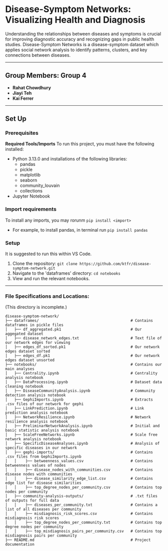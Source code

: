 # Disease-Symptom Networks: Visualizing Health and Diagnosis

Understanding the relationships between diseases and symptoms is crucial for improving diagnostic accuracy and recognizing gaps in public health studies. Disease-Symptom Networks is a disease-symptom dataset which applies social network analysis to identify patterns, clusters, and key connections between diseases. 

  
---
## **Group Members: Group 4**

- **Rahat Chowdhury**
- **Jiayi Teh**
- **Kai Ferrer**

---

## **Set Up**
### Prerequisites
**Required Tools/Imports**
To run this project, you must have the following installed:
- Python 3.13.0 and installations of the following libraries:
    - pandas
    - pickle
    - matplotlib
    - seaborn
    - community_louvain
    - collections
- Jupyter Notebook

### Import requirements
To install any imports, you may rorunm ```pip install <import>```
- For example, to install pandas, in terminal run ```pip install pandas```

### Setup
It is suggested to run this within VS Code.
1. Clone the repository: ```git clone https://github.com/ktfr/disease-symptom-network.git```
2. Navigate to the 'dataframes' directory: ```cd notebooks```
3. View and run the relevant notebooks.

---

### File Specifications and Locations: 
(This directory is incomplete.)
```
disease-symptom-network/
├── dataframes/                                         # Contains dataframes in pickle files 
│   ├── df_aggregated.pk1                               # Our aggegated dataset
│   ├── disease_network_edges.txt                       # Text file of our network edges for viewing
│   ├── edges_df_sorted.pk1                             # Our network edges dataset sorted
│   ├── edges_df.pk1                                    # Our network edges dataset unsorted
├── notebooks/                                          # Contains our main analyses
│   ├── Centrality.ipynb                                # Centrality analysis notebook
│   ├── DataProcessing.ipynb                            # Dataset data cleaning notebook
│   ├── DiseaseCommunityAnalysis.ipynb                  # Community detection analysis notebook
│   ├── GephiImports.ipynb                              # Extracts .csv files of our network for gephi
│   ├── LinkPrediction.ipynb                            # Link prediction analysis notebook
│   ├── NetworkResilience.ipynb                         # Network resilience analysis notebook
│   ├── PreliminarNetworkAnalysis.ipynb                 # Initial and basic statistic analysis notebook
│   ├── ScaleFreeNetworks.ipynb                         # Scale free network analysis notebook
│   ├── SpecificDiseaseAnalyses.ipynb                   # Analysis of specific diseases in our network
│   ├── gephi-imports/                                  # Contains .csv files from GephiImports.ipynb
│   │    ├── betweenness_values.csv                     # Contains betweenness values of nodes
│   │    ├── disease_nodes_with_communities.csv         # Contains disease nodes with communities
│   │    ├── disease_similarity_edge_list.csv           # Contains edge list for disease similarities
│   │    ├── top_degree_nodes_per_community.csv         # Contains top nodes per community
│   ├── community-analysis-outputs/                     # .txt files of outputs for full data
│   │    ├── diseases_per_community.txt                 # Contains a list of all diseases per community
│   │    ├── misdiagnosis_risk_scores.csv               # Contains misdiagnosis risk scores
│   │    ├── top_degree_nodes_per_community.txt         # Contains top degree nodes per community
│   │    ├── top_misdiagnosis_pairs_per_community.csv   # Contains top misdiagnosis pairs per community
├── README.md                                           # Project documentation

```